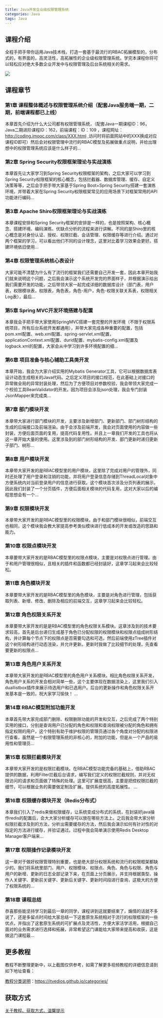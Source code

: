 ```yaml
---
title: Java开发企业级权限管理系统 
categories: Java
tags: Java
---
```


## 课程介绍

全程手把手带你运用Java技术栈，打造一套基于最流行的RBAC拓展模型的，分布式的，有界面的，高灵活性，高拓展性的企业级权限管理系统。学完本课程你将可以轻松应对绝大多数企业开发中与权限管理及后台系统相关的需求。

![](http://oqn6ggw87.bkt.clouddn.com/Java开发企业级权限管理系统.png)

<!--more-->

## 课程章节

### 第1章 课程整体概述与权限管理系统介绍（配套Java服务端一期，二期，前端课程都已上线）

本章首先介绍为什么大公司都有权限管理系统，（配套Java一期课程ID：96，Java二期进阶课程ID：162，前端课程：ID：109 ，课程网址：http://coding.imooc.com/class/XXX.html ,访问时将前面网站中的XXX换成对应课程ID即可）然后会对权限管理中流行的RBAC模型及拓展做重点说明，并给出理想中的权限管理系统应该是什么样子的...

### 第2章 Spring Security权限框架理论与实战演练

本章首先让大家学习到Spring Security权限框架的架构，之后大家可以学习到Spring Security权限框架的核心概念，包括拦截器、数据库管理、缓存、自定义决策等等，之后会手把手带大家基于Spring Boot+Spring Security搭建一套演练环境，并带着大家在Spring Security权限框架常见的应用场景下对框架常用的API功能进行编码...

### 第3章 Apache Shiro权限框架理论与实战演练

本章课程安排和Spring Security框架的安排是一样的，也是按照架构、核心概念、搭建环境、编码演练、优缺点分析的流程来进行讲解。不同的是Shiro里的核心概念是对身份认证、授权、权限拦截、会话管理、权限缓存等进行介绍。通过对两个框架的学习，可以看出他们不同的设计理念，这里对比着学习效果会更好。搭建环境依旧使用...

### 第4章 权限管理系统核心表设计

大家可能不清楚为什么有了流行的框架我们还需要自己开发一套，因此本章开始我们就来说明这个问题，之后我会演示这个系统开发完的界面样子，并根据演示给出我们需要开发的功能，之后带领大家一起完成详细的数据库设计（部门表，用户表，权限模块表，权限表，角色表，角色-用户，角色-权限关联关系表，权限相关Log表），最后...

### 第5章 Spring MVC开发环境搭建与配置

本章我会手把手带大家使用SpringMVC搭建一套完整的开发环境（不限于权限系统项目，所有后台系统开发都通用），并带大家完成各种重要的配置，包括pom.xml配置、web.xml配置、spring-servlet.xml配置，applicationContext.xml配置、durid配置、mybatis-config.xml配置及logback.xml的配置，大家会从中学习到许多环境配置的细...

### 第6章 项目准备与核心辅助工具类开发

本章开始，我会为大家介绍实用的Mybatis Generator工具，它可以根据数据库表设计动态生成相关的Java代码。之后定义项目的接口规范，在此基础上对接口的异常做全局的异常封装处理，然后为了方便项目对参数校验，我会带领大家完成一个校验工具BeanValidator的开发。因为项目会涉及json处理，我会专门封装JsonMapper来完成类...

### 第7章 部门模块开发

本章带大家进行部门模块的开发，主要涉及新增部门、更新部门、部门树形结构的生成的后端接口及前端渲染。由于会涉及前端开发，我会对页面使用的内容做一些封装，方便后面页面的复用，提高代码复用性。并且上一章我们开发的工具也将从这一章开始大量的使用。这里涉及到的部门树形结构的开发、部门更新时递归更新子部门、树形...

### 第8章 用户模块开发

本章带大家开发的是RBAC模型里的用户模块，这里除了完成对用户的管理外，同时还处理了用户登录和注销的功能，并将用户登录信息存储到ThreadLocal对象中方便系统内对当前登录用户的信息进行获取。这个模块首次涉及分页列表的展示，因此我们封装了一个分页插件，方便后面相关模块的代码复用，这对大家以后的编程思想会有一个...

### 第9章 权限模块开发

本章带大家开发的是RBAC模型里的权限模块，由于和部门模块很相似，前端交互也相同，这个模块我会教大家提高参考类似模块进行低成本的开发或改造的思路和能力。

### 第10章 权限点模块开发

本章要带大家开发的是RBAC模型里的权限点模块，主要是对权限点进行管理。由于和用户管理很相似，且相关的插件和函数都已经封装好，这章学习起来会比较轻松。

### 第11章 角色模块开发

本章要带大家开发的是RBAC模型里的角色模块，主要是对角色进行管理，包括获取列表、新增、修改、删除及相应的前端交互，这章学习起来会比较轻松。

### 第12章 角色权限关系开发

本章要带大家开发的是是RBAC模型里的角色权限关系模块。这章涉及到的技术要求较高，首先是后台递归生成基于角色已分配权限的权限模块和权限点组成树形结构，并计算每个节点下的权限点是否需要勾选和可选，然后前端使用zTree插件对这个树形结构进行动态渲染，并允许更新。更新时我做了比较细节的处理，先查看要更新的权限点...

### 第13章 角色用户关系开发

本章带大家开发的是RBAC模型里的角色用户关系模块。相比角色权限关系开发，角色用户关系的开发会相对简单一些，这个主要体现在数据渲染上，这里我们引入duallistbox插件来展示待选用户和已选用户。后台的更新操作和角色权限关系开发基本是一致的，祝大家学习愉快！ ...

### 第14章 RBAC模型附加功能开发

本章首先带大家完成部门删除、权限删除功能的开发和交互，之后完成了两个特别实用的接口，分别是查询用户已分配的角色和权限和查询权限被分配的角色和拥有指定权限的用户，这个特别有助于维护权限的管理员通过各个角度对分配的权限进行查看，虽然是一个权限管理系统的非核心的，附加的功能，但是从一个产品的易用性和管理员...

### 第15章 权限拦截模块开发

本章带大家开发的是权限拦截模块。在RBAC模型功能完备的基础上，借助RBAC提供的数据，利用Filter拦截后台请求，编写我们定义的权限拦截规则，并对无权限访问的请求和页面做了特殊的处理。这里可扩展度很高，主要是把控权限拦截的细节，可以根据业务的需要做定制及扩展。提供系统的高度拓展性。 ...

### 第16章 权限缓存模块开发（Redis分布式）

本章我们引入了redis来做权限缓存，让系统变成分布式的系统，在封装好java操作redis的配置后，会大大家分析缓存可以放在哪些方法上。之后我会带大家分析权限拦截涉及到的方法，分析出需要缓存的方法，然后我会演示如何有针对性的对指定的方法进行缓存，并验证通过。过程中我会简单演示使用Redis Desktop Manager客户端来...

### 第17章 权限操作记录模块开发

这一章对于做好权限管理特别重要，也是绝大部分权限系统和流行的权限框架都缺少的。我们将系统里部门、用户、权限模块、权限点、角色、角色与权限、角色与用户的新增、更新的日志全部记录下来，在页面上分页展示，并支持根据类型、操作人关键字、更新前关键字、更新后关键字、更新时间段进行查询，这极大的方便了权限系统的...

### 第18章 课程总结

恭喜那些能坚持学习到最后一章的同学，课程讲到这就要结束了，煽情的话就不多说了，还是多留点时间给大家总结一下这套原生系统相对于流行的权限框架的一些优点，并指出了这套原生系统的可扩展点及灵活性，方便大家活学活用，根据自己面对的业务需求进行选择和拓展，非常希望这门课能给大家带来提高和收获，这是做这门课程最...

## 更多教程

教程不断整理更新中，以上截图仅供参考，如需了解更多视频教程的详细信息请到如下地址查看：

[教程分类说明](https://itvedios.github.io/categories/)：<https://itvedios.github.io/categories/>

## 获取方式

[关于教程、获取方式、温馨提示](https://itvedios.github.io/about/)